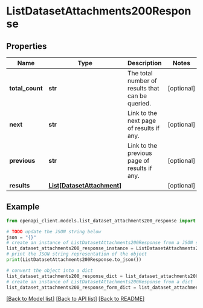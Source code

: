 # ListDatasetAttachments200Response


## Properties

Name | Type | Description | Notes
------------ | ------------- | ------------- | -------------
**total_count** | **str** | The total number of results that can be queried. | [optional] 
**next** | **str** | Link to the next page of results if any. | [optional] 
**previous** | **str** | Link to the previous page of results if any. | [optional] 
**results** | [**List[DatasetAttachment]**](DatasetAttachment.md) |  | [optional] 

## Example

```python
from openapi_client.models.list_dataset_attachments200_response import ListDatasetAttachments200Response

# TODO update the JSON string below
json = "{}"
# create an instance of ListDatasetAttachments200Response from a JSON string
list_dataset_attachments200_response_instance = ListDatasetAttachments200Response.from_json(json)
# print the JSON string representation of the object
print(ListDatasetAttachments200Response.to_json())

# convert the object into a dict
list_dataset_attachments200_response_dict = list_dataset_attachments200_response_instance.to_dict()
# create an instance of ListDatasetAttachments200Response from a dict
list_dataset_attachments200_response_form_dict = list_dataset_attachments200_response.from_dict(list_dataset_attachments200_response_dict)
```
[[Back to Model list]](../README.md#documentation-for-models) [[Back to API list]](../README.md#documentation-for-api-endpoints) [[Back to README]](../README.md)


